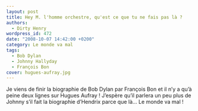 ```yaml
---
layout: post
title: Hey M. l'homme orchestre, qu'est ce que tu ne fais pas là ?
authors:
  - Dirty Henry
wordpress_id: 472
date: "2008-10-07 14:42:00 +0200"
category: Le monde va mal
tags:
  - Bob Dylan
  - Johnny Hallyday
  - François Bon
cover: hugues-aufray.jpg
---
```


Je viens de finir la biographie de Bob Dylan par François Bon et il n’y a qu’à
peine deux lignes sur Hugues Aufray ! J’espère qu’il parlera un peu plus de
Johnny s’il fait la biographie d’Hendrix parce que là… Le monde va mal !
